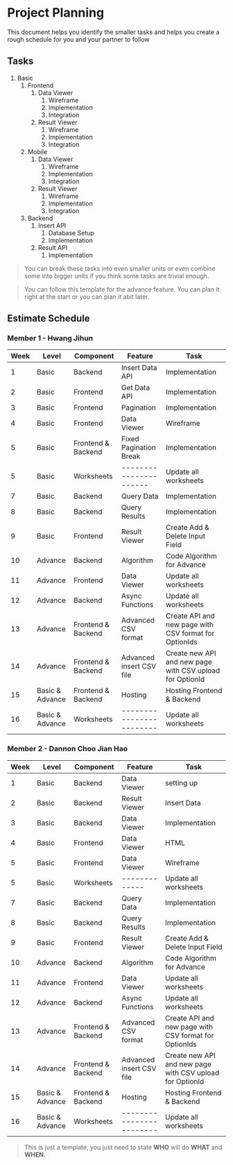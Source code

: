 # Project Planning

This document helps you identify the smaller tasks and helps you create a rough schedule for you and your partner to follow

## Tasks

1. Basic
    1. Frontend
        1. Data Viewer
            1. Wireframe
            2. Implementation
            3. Integration
        2. Result Viewer
            1. Wireframe
            2. Implementation
            3. Integration
    2. Mobile
        1. Data Viewer
            1. Wireframe
            2. Implementation
            3. Integration
        2. Result Viewer
            1. Wireframe
            2. Implementation
            3. Integration
    3. Backend
        1. Insert API
            1. Database Setup
            2. Implementation
        2. Result API
            1. Implementation

> You can break these tasks into even smaller units or even combine some into bigger units if you think some tasks are trivial enough.

> You can follow this template for the advance feature. You can plan it right at the start or you can plan it abit later.

## Estimate Schedule

### Member 1 - Hwang Jihun

| Week | Level | Component          | Feature                | Task                       |
| ---- | ----- | ------------------ | ---------------------- | -------------------------- |
| 1    | Basic | Backend            | Insert Data API        | Implementation             |
| 2    | Basic | Frontend           |  Get Data API          | Implementation             |
| 3    | Basic | Frontend           | Pagination             | Implementation             |
| 4    | Basic | Frontend           | Data Viewer            |    Wireframe               |
| 5    | Basic | Frontend & Backend | Fixed Pagination Break | Implementation             |
| 5    | Basic | Worksheets         | ---------------------- |    Update all worksheets   |
| 7    | Basic           | Backend            | Query Data               | Implementation                                           |
| 8    | Basic           | Backend            | Query Results            | Implementation                                           |
| 9    | Basic           | Frontend           | Result Viewer            | Create Add & Delete Input Field                          |
| 10   | Advance         | Backend            | Algorithm                | Code Algorithm for Advance                               |
| 11   | Advance         | Frontend           | Data Viewer              | Update all worksheets                                    |
| 12   | Advance         | Backend            | Async Functions          | Update all worksheets                                    |
| 13   | Advance         | Frontend & Backend | Advanced CSV format      | Create API and new page with CSV format for OptionIds    |
| 14   | Advance         | Frontend & Backend | Advanced insert CSV file | Create new API and new page with CSV upload for OptionId |
| 15   | Basic & Advance | Frontend & Backend | Hosting                  | Hosting Frontend & Backend                               |
| 16   | Basic & Advance | Worksheets         | ------------------------ | Update all worksheets                                    |


### Member 2 - Dannon Choo Jian Hao

| Week | Level | Component  |    Feature    |            Task            |
| ---- | ----- | ---------  | ------------- | -------------------------- |
| 1    | Basic |  Backend   | Data Viewer   |         setting up         |
| 2    | Basic |  Backend   | Result Viewer |         Insert Data        |
| 3    | Basic |  Backend   | Data Viewer   |        Implementation      |
| 4    | Basic | Frontend   | Data Viewer   |            HTML            |
| 5    | Basic | Frontend   | Data Viewer   |          Wireframe         |
| 5    | Basic | Worksheets | ------------- |    Update all worksheets   |
| 7    | Basic           | Backend            | Query Data               | Implementation                                           |
| 8    | Basic           | Backend            | Query Results            | Implementation                                           |
| 9    | Basic           | Frontend           | Result Viewer            | Create Add & Delete Input Field                          |
| 10   | Advance         | Backend            | Algorithm                | Code Algorithm for Advance                               |
| 11   | Advance         | Frontend           | Data Viewer              | Update all worksheets                                    |
| 12   | Advance         | Backend            | Async Functions          | Update all worksheets                                    |
| 13   | Advance         | Frontend & Backend | Advanced CSV format      | Create API and new page with CSV format for OptionIds    |
| 14   | Advance         | Frontend & Backend | Advanced insert CSV file | Create new API and new page with CSV upload for OptionId |
| 15   | Basic & Advance | Frontend & Backend | Hosting                  | Hosting Frontend & Backend                               |
| 16   | Basic & Advance | Worksheets         | ------------------------ | Update all worksheets                                    |

> This is just a template, you just need to state **WHO** will do **WHAT** and **WHEN**.
